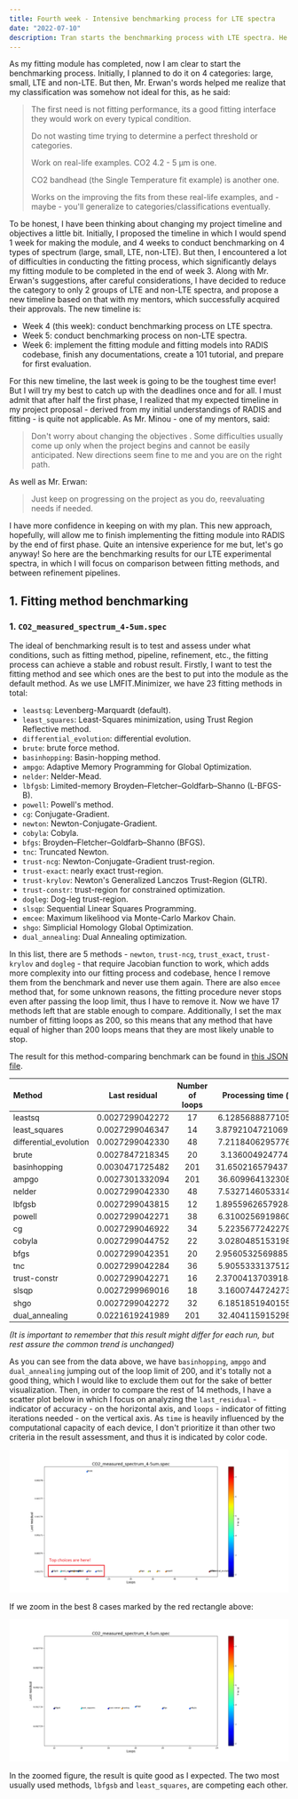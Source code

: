 ```yaml
---
title: Fourth week - Intensive benchmarking process for LTE spectra
date: "2022-07-10"
description: Tran starts the benchmarking process with LTE spectra. He takes a spectrum and intensively fits, fits, and fits again with different conditions, log them all, then move to the next spectrum. Every night spectrum fitting appears in his dream, along with constant trauma.
---
```


As my fitting module has completed, now I am clear to start the benchmarking process. Initially, I planned to do it on 4 categories: large, small, LTE and non-LTE. But then, Mr. Erwan's words helped me realize that my classification was somehow not ideal for this, as he said:

> The first need is not fitting performance, its a good fitting interface they would work on every typical condition.
>
> Do not wasting time trying to determine a perfect threshold or categories.
>
> Work on real-life examples. CO2 4.2 - 5 µm is one.
>
> CO2 bandhead (the Single Temperature fit example) is another one.
>
> Works on the improving the fits from these real-life examples,
> and - maybe - you'll generalize to categories/classifications eventually.

To be honest, I have been thinking about changing my project timeline and objectives a little bit. Initially, I proposed the timeline in which I would spend 1 week for making the module, and 4 weeks to conduct benchmarking on 4 types of spectrum (large, small, LTE, non-LTE). But then, I encountered a lot of difficulties in conducting the fitting process, which significantly delays my fitting module to be completed in the end of week 3. Along with Mr. Erwan's suggestions, after careful considerations, I have decided to reduce the category to only 2 groups of LTE and non-LTE spectra, and propose a new timeline based on that with my mentors, which successfully acquired their approvals. The new timeline is:

- Week 4 (this week): conduct benchmarking process on LTE spectra.
- Week 5: conduct benchmarking process on non-LTE spectra.
- Week 6: implement the fitting module and fitting models into RADIS codebase, finish any documentations, create a 101 tutorial, and prepare for first evaluation.

For this new timeline, the last week is going to be the toughest time ever! But I will try my best to catch up with the deadlines once and for all. I must admit that after half the first phase, I realized that my expected timeline in my project proposal - derived from my initial understandings of RADIS and fitting - is quite not applicable. As Mr. Minou - one of my mentors, said:

> Don't worry about changing the objectives . Some difficulties usually come up only when the project begins and cannot
> be easily anticipated. New directions seem fine to me and you are on the right path.

As well as Mr. Erwan:

> Just keep on progressing on the project as you do, reevaluating needs if needed.

 I have more confidence in keeping on with my plan. This new approach, hopefully, will allow me to finish implementing the fitting module into RADIS by the end of first phase. Quite an intensive experience for me but, let's go anyway! So here are the benchmarking results for our LTE experimental spectra, in which I will focus on comparison between fitting methods, and between refinement pipelines.

 ## 1. Fitting method benchmarking

 ### 1. `CO2_measured_spectrum_4-5um.spec`

 The ideal of benchmarking result is to test and assess under what conditions, such as fitting method, pipeline, refinement, etc., the fitting process can achieve a stable and robust result. Firstly, I want to test the fitting method and see which ones are the best to put into the module as the default method. As we use LMFIT.Minimizer, we have 23 fitting methods in total:

- `leastsq`: Levenberg-Marquardt (default).
- `least_squares`: Least-Squares minimization, using Trust Region Reflective method.
- `differential_evolution`: differential evolution.
- `brute`: brute force method.
- `basinhopping`: Basin-hopping method.
- `ampgo`: Adaptive Memory Programming for Global Optimization.
- `nelder`: Nelder-Mead.
- `lbfgsb`: Limited-memory Broyden–Fletcher–Goldfarb–Shanno (L-BFGS-B).
- `powell`: Powell's method.
- `cg`: Conjugate-Gradient.
- `newton`: Newton-Conjugate-Gradient.
- `cobyla`: Cobyla.
- `bfgs`: Broyden–Fletcher–Goldfarb–Shanno (BFGS).
- `tnc`: Truncated Newton.
- `trust-ncg`: Newton-Conjugate-Gradient trust-region.
- `trust-exact`: nearly exact trust-region.
- `trust-krylov`: Newton's Generalized Lanczos Trust-Region (GLTR).
- `trust-constr`: trust-region for constrained optimization.
- `dogleg`: Dog-leg trust-region.
- `slsqp`: Sequential Linear Squares Programming.
- `emcee`: Maximum likelihood via Monte-Carlo Markov Chain.
- `shgo`: Simplicial Homology Global Optimization.
- `dual_annealing`: Dual Annealing optimization.

In this list, there are 5 methods - `newton`, `trust-ncg`, `trust_exact`, `trust-krylov` and `dogleg` - that require Jacobian function to work, which adds more complexity into our fitting process and codebase, hence I remove them from the benchmark and never use them again. There are also `emcee` method that, for some unknown reasons, the fitting procedure never stops even after passing the loop limit, thus I have to remove it. Now we have 17 methods left that are stable enough to compare. Additionally, I set the max number of fitting loops as 200, so this means that any method that have equal of higher than 200 loops means that they are most likely unable to stop.

The result for this method-comparing benchmark can be found in [this JSON file](./method_comparison.txt).

| Method                 | Last residual   | Number of loops | Processing time (s) |
| :--------------        | :-------------: | :-------:       | :-----------:       |
| leastsq                | 0.0027299042272 | 17              | 6.128568887710571   |
| least_squares          | 0.0027299046347 | 14              | 3.8792104721069336  |
| differential_evolution | 0.0027299042330 | 48              | 7.211840629577637   |
| brute                  | 0.0027847218345 | 20              | 3.13600492477417    |
| basinhopping           | 0.0030471725482 | 201             | 31.650216579437256  |
| ampgo                  | 0.0027301332094 | 201             | 36.60996413230896   |
| nelder                 | 0.0027299042330 | 48              | 7.532714605331421   |
| lbfgsb                 | 0.0027299043815 | 12              | 1.8955962657928467  |
| powell                 | 0.0027299042271 | 38              | 6.310025691986084   |
| cg                     | 0.0027299046922 | 34              | 5.223567724227905   |
| cobyla                 | 0.0027299044752 | 22              | 3.028048515319824   |
| bfgs                   | 0.0027299042351 | 20              | 2.9560532569885254  |
| tnc                    | 0.0027299042284 | 36              | 5.905533313751221   |
| trust-constr           | 0.0027299042271 | 16              | 2.3700413703918457  |
| slsqp                  | 0.0027299969016 | 18              | 3.160074472427368   |
| shgo                   | 0.0027299042272 | 32              | 6.185185194015503   |
| dual_annealing         | 0.0221619241989 | 201             | 32.40411591529846   |

_(It is important to remember that this result might differ for each run, but rest assure the common trend is unchanged)_

As you can see from the data above, we have `basinhopping`, `ampgo` and `dual_annealing` jumping out of the loop limit of 200, and it's totally not a good thing, which I would like to exclude them out for the sake of better visualization. Then, in order to compare the rest of 14 methods, I have a scatter plot below in which I focus on analyzing the `last_residual` - indicator of accuracy - on the horizontal axis, and `loops` - indicator of fitting iterations needed - on the vertical axis. As `time` is heavily influenced by the computational capacity of each device, I don't prioritize it than other two criteria in the result assessment, and thus it is indicated by color code.

![Scatter plot of the result.](./result_plot.png)

If we zoom in the best 8 cases marked by the red rectangle above:

![Best 8](./result_zoomed.png)

In the zoomed figure, the result is quite good as I expected. The two most usually used methods, `lbfgsb` and `least_squares`, are competing each other.